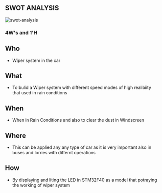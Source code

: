 ## SWOT ANALYSIS
![swot-analysis](https://user-images.githubusercontent.com/101088188/168222852-3e63806a-803b-4599-a58b-9c3a7624cd19.PNG)

### 4W&#39;s and 1&#39;H

## Who
*   Wiper system in the car 

## What
*   To bulid a Wiper system with different speed modes of high realibiity that used in rain conditions 

## When
*   When in Rain Conditions and also to clear the dust in Windscreen

## Where
*  This can be applied any any type of car as it is very important also in buses and lorries with differnt operations

## How
*   By displaying and liting the LED in STM32F40 as a model that potraying the working of wiper system

